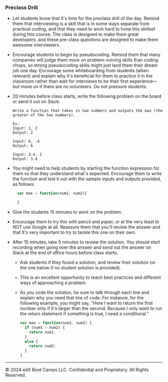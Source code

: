 ### Preclass Drill

* Let students know that it's time for the preclass drill of the day. Remind them that interviewing is a skill that is in some ways separate from practical coding, and that they need to work hard to hone this skillset during this course. The class is designed to make them great developers, and these pre-class questions are designed to make them awesome interviewers.

* Encourage students to begin by pseudocoding. Remind them that many companies will judge them more on problem-solving skills than coding chops, so strong pseudocoding skills might just land them their dream job one day. Encourage some whiteboarding from students (when relevant) and explain why it's beneficial for them to practice it in the classroom rather than wait for interviews to be their first experience&mdash;but move on if there are no volunteers. Do not pressure students.

* 20 minutes before class starts, write the following problem on the board or send it out on Slack:

  ```
  Write a function that takes in two numbers and outputs the max (the greater of the two numbers).

  Ex: 
  Input: 1, 2
  Output: 2

  Input: 6, -4
  Output: 6

  Input: 3.4, 2
  Output: 3.4

  ``` 

* You might need to help students by starting the function expression for them so that they understand what's expected. Encourage them to write the function and test it out with the sample inputs and outputs provided, as follows: 

  ```js
    var max = function(num1, num2){

    }
  ```

* Give the students 15 minutes to work on the problem. 

* Encourage them to try this with pencil and paper, or at the very least to NOT use Google at all. Reassure them that you'll review the answer and that it's very important to try to tackle this one on their own.

* After 15 minutes, take 5 minutes to review the solution. You should start recording when going over the answer and send out the answer on Slack at the end of office hours before class starts.

  * Ask students if they found a solution, and review their solution (or the one below if no student solution is provided). 
  
  * This is an excellent opportunity to teach best practices and different ways of approaching a problem. 
  
  * As you code the solution, be sure to talk through each line and explain why you need that line of code. For instance, for the following example, you might say, "Here I want to return the first number only if it's larger than the second. Because I only want to run the return statement if something is true, I need a conditional."

    ```js
    var max = function(num1, num2) {
      if (num1 > num2) {
        return num1;
      }
      else {
        return num2;
      }
    }
    ```

---

© 2024 edX Boot Camps LLC. Confidential and Proprietary. All Rights Reserved.